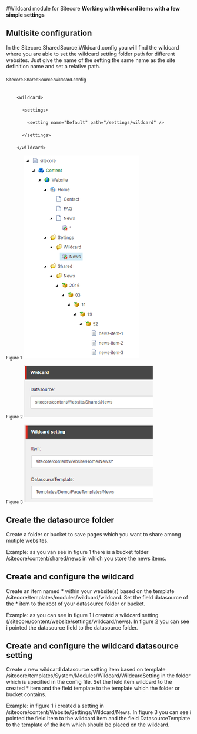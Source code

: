 #Wildcard module for Sitecore
<b>Working with wildcard items with a few simple settings</b>

## Multisite configuration
<p>
In the Sitecore.SharedSource.Wildcard.config you will find the wildcard where you are able to set the wildcard setting folder path for different websites. Just give the name of the setting the same name as the site definition name and set a relative path.
</p>

<sub>Sitecore.SharedSource.Wildcard.config</sub>

<code>
    &lt;wildcard&gt;<br />
      &lt;settings&gt;<br />
        &lt;setting name=&quot;Default&quot; path=&quot;/settings/wildcard&quot; /&gt;<br />
      &lt;/settings&gt;<br />
    &lt;/wildcard&gt;
</code>


<sub>Figure 1</sub>
![Sitecore tree](https://raw.githubusercontent.com/cvandeluitgaarden/Sitecore.SharedSource.Wildcard/master/resources/readme/sitecore_tree.png)

<sub>Figure 2</sub>
![Sitecore wildcard setting](https://raw.githubusercontent.com/cvandeluitgaarden/Sitecore.SharedSource.Wildcard/master/resources/readme/sitecore_wildcard.png)

<sub>Figure 3</sub>
![Sitecore tree](https://raw.githubusercontent.com/cvandeluitgaarden/Sitecore.SharedSource.Wildcard/master/resources/readme/sitecore_wildcard_setting.png)

## Create the datasource folder
<p>Create a folder or bucket to save pages which you want to share among mutiple websites.</p><p>Example: as you van see in figure 1 there is a bucket folder /sitecore/content/shared/news in which you store the news items.</p>

## Create and configure the wildcard
<p>Create an item named * within your website(s) based on the template 
/sitecore/templates/modules/wildcard/wildcard. Set the field datasource of 
the * item to the root of your datasource folder or bucket.</p>
<p>Example: as you can see in figure 1 i created a wildcard setting (/sitecore/content/website/settings/wildcard/news). In figure 2 you can see i pointed the datasource field to the datasource folder.</p>


## Create and configure the wildcard datasource setting
<p>Create a new wildcard datasource setting item based on template /sitecore/templates/System/Modules/Wildcard/WildcardSetting in the folder which is specified in the config file. Set the field item wildcard to the created * item and the field template to the template which the folder or bucket contains.</p>
<p>Example: in figure 1 i created a setting in /sitecore/content/Website/Settings/Wildcard/News. In figure 3 you can see i pointed the field Item to the wildcard item and the field DatasourceTemplate to the template of the item which should be placed on the wildcard.</p>









